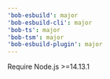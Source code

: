 ```yaml
---
'bob-esbuild': major
'bob-esbuild-cli': major
'bob-ts': major
'bob-tsm': major
'bob-esbuild-plugin': major
---
```


Require Node.js >=14.13.1
